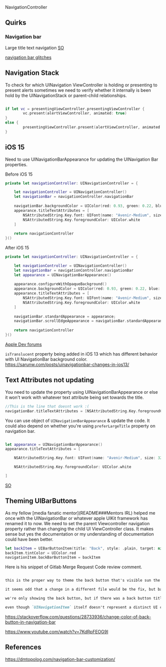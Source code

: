 NavigationController



## Quirks

### Navigation bar
Large title text navigation
[SO](https://stackoverflow.com/questions/47649375/ios-11-large-navigation-bar-title-unexpected-velocity)

[navigation bar glitches](https://swiftsenpai.com/development/large-title-uinavigationbar-glitches/)


## Navigation Stack


To check for which UINavigation ViewController is holding or presenting to present alerts sometimes we need to verify whether it internally is been hold by the UINavigationStack or parent-child relationships.


```swift

if let vc = presentingViewController.presentingViewController {
		vc.present(alertViewController, animated: true)
} 
else {
		presentingViewController.present(alertViewController, animated: true)
}
```



## iOS 15

Need to use UINavigationBarAppearance for updating the UINavigation Bar properties.

Before iOS 15

```swift
private let navigationController: UINavigationController = {

	let navigationController = UINavigationController()
	let navigationBar = navigationController.navigationBar
	
	navigationBar.backgroundColor = UIColor(red: 0.93, green: 0.22, blue: 0.28, alpha: 1.00)
	appearance.titleTextAttributes = [
		NSAttributedString.Key.font: UIFont(name: "Avenir-Medium", size: 32.0)!,
		NSAttributedString.Key.foregroundColor: UIColor.white
	]
	
	return navigationController
}()

```

After iOS 15
```swift
private let navigationController: UINavigationController = {

	let navigationController = UINavigationController()
	let navigationBar = navigationController.navigationBar
	let appearance = UINavigationBarAppearance()
	
	appearance.configureWithOpaqueBackground()
	appearance.backgroundColor = UIColor(red: 0.93, green: 0.22, blue: 0.28, alpha: 1.00)
	appearance.titleTextAttributes = [
		NSAttributedString.Key.font: UIFont(name: "Avenir-Medium", size: 32.0)!,
		NSAttributedString.Key.foregroundColor: UIColor.white
	]
	
	navigationBar.standardAppearance = appearance;
	navigationBar.scrollEdgeAppearance = navigationBar.standardAppearance	
	
	return navigationController
}()
```

[Apple Dev forums](https://developer.apple.com/forums/thread/682420)

`isTranslucent` property being added in iOS 13 which has different behavior with UI NavigationBar background color.
https://sarunw.com/posts/uinavigationbar-changes-in-ios13/

## Text Attributes not updating

You need to update the property using UINavigationBarAppearance or else it won't work with whatever text attribute being set towards the title.

```swift
//This is the line that doesnt work :( 
navigationBar.titleTextAttributes = [NSAttributedString.Key.foregroundColor: UIColor.white
```

You can use object of  `UINavigationBarAppearance` & update the code. It could also depend on whether you're using `preferLargeTitle` property on navigation bar.

```swift

let appearance = UINavigationBarAppearance()
appearance.titleTextAttributes = [

	NSAttributedString.Key.font: UIFont(name: "Avenir-Medium", size: 32.0)!,

	NSAttributedString.Key.foregroundColor: UIColor.white

]
```

[SO](https://stackoverflow.com/questions/54207002/uinavigationbar-wont-set-title-text-attributes)


## Theming UIBarButtons

As my fellow [media fanatic mentor](README###Mentors IRL) helped me once with the UINavigationBar or whatever apple UIKit framework has renamed it to now.
We need to set the parent Viewcontroller navigation property rather than changing the child UI ViewController class.
It makes sense but yes the documentation or my understanding of documentation could have been better.


```swift
let backItem = UIBarButtonItem(title: "Back", style: .plain, target: nil, action: nil)
backItem.tintColor = UIColor.red
navigationItem.backBarButtonItem = backItem
```

Here is his snippet of Gitlab Merge Request Code review comment.

```markdown

this is the proper way to theme the back button that's visible sun the nav bar when viewing the `FieldMetaType ListViewController`.

it seems odd that a change in a different file would be the fix, but back bar button items are usually owned by the view controller that's below the currently visible view controller in a navigation controller. this actually makes sense tho when you consider that the back button's content is actually driven by the previous view controller's content.

we're only showing the back button, but if there was a back button title, we would want it to be set by the view controller that already knows title. and that's exactly what `UINavigationItem` does for us, allows us to configure everything related to this view controller's navigation bar content and behavior (which is only used if this view controller is used inside of a `UINavigationController`).

even though `UINavigationItem` itself doesn't represent a distinct UI component, it's an abstraction that is used within the specific context of push/pop style navigation.
```


https://stackoverflow.com/questions/28733936/change-color-of-back-button-in-navigation-bar

https://www.youtube.com/watch?v=7KdRpFEOG9I

## References

https://dmtopolog.com/navigation-bar-customization/